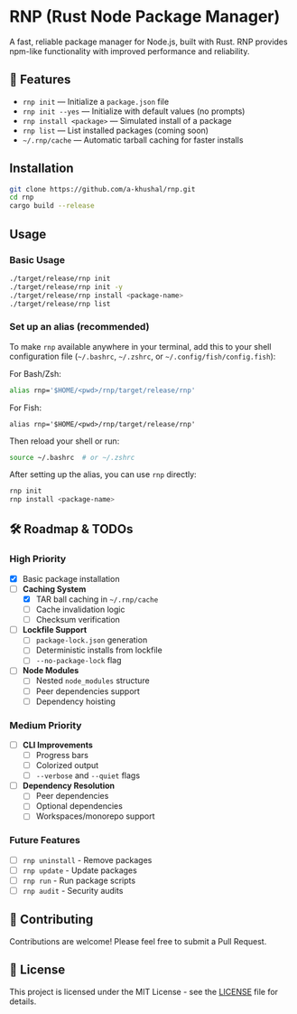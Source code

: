 # RNP (Rust Node Package Manager)

A fast, reliable package manager for Node.js, built with Rust. RNP provides npm-like functionality with improved performance and reliability.

## 🚀 Features

- `rnp init` — Initialize a `package.json` file
- `rnp init --yes` — Initialize with default values (no prompts)
- `rnp install <package>` — Simulated install of a package
- `rnp list` — List installed packages (coming soon)
- `~/.rnp/cache` — Automatic tarball caching for faster installs

## Installation

```bash
git clone https://github.com/a-khushal/rnp.git
cd rnp
cargo build --release
```

## Usage

### Basic Usage
```bash
./target/release/rnp init
./target/release/rnp init -y
./target/release/rnp install <package-name>
./target/release/rnp list
```

### Set up an alias (recommended)
To make `rnp` available anywhere in your terminal, add this to your shell configuration file (`~/.bashrc`, `~/.zshrc`, or `~/.config/fish/config.fish`):

For Bash/Zsh:
```bash
alias rnp='$HOME/<pwd>/rnp/target/release/rnp'
```

For Fish:
```fish
alias rnp='$HOME/<pwd>/rnp/target/release/rnp'
```

Then reload your shell or run:
```bash
source ~/.bashrc  # or ~/.zshrc
```

After setting up the alias, you can use `rnp` directly:
```bash
rnp init
rnp install <package-name>
```

## 🛠️ Roadmap & TODOs

### High Priority
- [x] Basic package installation
- [ ] **Caching System**
  - [x] TAR ball caching in `~/.rnp/cache`
  - [ ] Cache invalidation logic
  - [ ] Checksum verification
- [ ] **Lockfile Support**
  - [ ] `package-lock.json` generation
  - [ ] Deterministic installs from lockfile
  - [ ] `--no-package-lock` flag
- [ ] **Node Modules**
  - [ ] Nested `node_modules` structure
  - [ ] Peer dependencies support
  - [ ] Dependency hoisting

### Medium Priority
- [ ] **CLI Improvements**
  - [ ] Progress bars
  - [ ] Colorized output
  - [ ] `--verbose` and `--quiet` flags
- [ ] **Dependency Resolution**
  - [ ] Peer dependencies
  - [ ] Optional dependencies
  - [ ] Workspaces/monorepo support

### Future Features
- [ ] `rnp uninstall` - Remove packages
- [ ] `rnp update` - Update packages
- [ ] `rnp run` - Run package scripts
- [ ] `rnp audit` - Security audits

## 🤝 Contributing

Contributions are welcome! Please feel free to submit a Pull Request.

## 📝 License

This project is licensed under the MIT License - see the [LICENSE](LICENSE) file for details.
